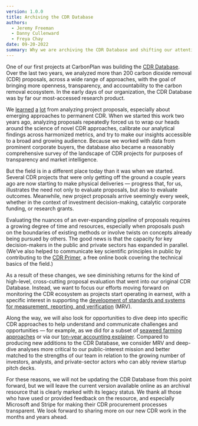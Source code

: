 ```yaml
---
version: 1.0.0
title: Archiving the CDR Database
authors:
  - Jeremy Freeman
  - Danny Cullenward
  - Freya Chay
date: 09-20-2022
summary: Why we are archiving the CDR Database and shifting our attention to other priorities in the carbon removal ecosystem.
---
```


One of our first projects at CarbonPlan was building the [CDR Database](https://carbonplan.org/research/cdr-database). Over the last two years, we analyzed more than 200 carbon dioxide removal (CDR) proposals, across a wide range of approaches, with the goal of bringing more openness, transparency, and accountability to the carbon removal ecosystem. In the early days of our organization, the CDR Database was by far our most-accessed research product.

We [learned](https://carbonplan.org/research/stripe-2020-insights) [a](https://carbonplan.org/research/microsoft-2021-insights) [lot](https://carbonplan.org/research/stripe-2021-insights) from analyzing project proposals, especially about emerging approaches to permanent CDR. When we started this work two years ago, analyzing proposals repeatedly forced us to wrap our heads around the science of novel CDR approaches, calibrate our analytical findings across harmonized metrics, and try to make our insights accessible to a broad and growing audience. Because we worked with data from prominent corporate buyers, the database also became a reasonably comprehensive survey of the landscape of CDR projects for purposes of transparency and market intelligence.

But the field is in a different place today than it was when we started. Several CDR projects that were only getting off the ground a couple years ago are now starting to make physical deliveries — progress that, for us, illustrates the need not only to evaluate proposals, but also to evaluate outcomes. Meanwhile, new project proposals arrive seemingly every week, whether in the context of investment decision-making, catalytic corporate funding, or research grants.

Evaluating the nuances of an ever-expanding pipeline of proposals requires a growing degree of time and resources, especially when proposals push on the boundaries of existing methods or involve twists on concepts already being pursued by others. The good news is that the capacity for key decision-makers in the public and private sectors has expanded in parallel. (We’ve also helped to communicate key scientific principles in public by contributing to the [CDR Primer](https://cdrprimer.org/), a free online book covering the technical basics of the field.)

As a result of these changes, we see diminishing returns for the kind of high-level, cross-cutting proposal evaluation that went into our original CDR Database. Instead, we want to focus our efforts moving forward on monitoring the CDR ecosystem as projects start operating in earnest, with a specific interest in supporting the [development of standards and systems for measurement, reporting, and verification](https://carbonplan.org/research/cdr-verification-explainer) (MRV).

Along the way, we will also look for opportunities to dive deep into specific CDR approaches to help understand and communicate challenges and opportunities — for example, as we did for a subset of [seaweed farming approaches](https://carbonplan.org/research/seaweed-farming-explainer) or via our [ton-year accounting explainer](https://carbonplan.org/research/ton-year-explainer). Compared to producing new additions to the CDR Database, we consider MRV and deep-dive analyses more critical to our public-interest mission and better matched to the strengths of our team in relation to the growing number of investors, analysts, and private-sector actors who can ably review startup pitch decks.

For these reasons, we will not be updating the CDR Database from this point forward, but we will leave the current version available online as an archival resource that is clearly marked with its legacy status. We thank all those who have used or provided feedback on the resource, and especially Microsoft and Stripe for making their CDR procurement processes transparent. We look forward to sharing more on our new CDR work in the months and years ahead.
